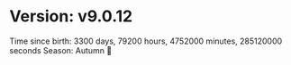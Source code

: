 # Version: v9.0.12
Time since birth: 3300 days, 79200 hours, 4752000 minutes, 285120000 seconds
Season: Autumn 🍁
